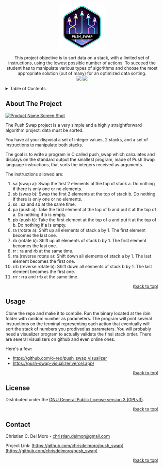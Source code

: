 <div id="top"></div>

<!-- PROJECT SHIELDS -->
<br/>
<p align="center">
    <img src="https://github.com/chrisdelmoro/push_swap/blob/main/resources/repo/push_swape.png" alt="Logo" width="150" height="150">

  <p align="center">
    This project objective is to sort data on a stack, with a limited set of instructions, using the lowest possible number of actions. To succeed the student has to manipulate various types of algorithms and choose the most appropriate solution (out of many) for an optimized data sorting.
    <br/>
    <img src="https://img.shields.io/badge/Mandatory-OK-brightgreen"/>
    <img src="https://img.shields.io/badge/Final%20Score-86-blue"/>
  </p>
</p>



<!-- TABLE OF CONTENTS -->
<details>
  <summary>Table of Contents</summary>
  <ol>
    <li><a href="#about-the-project">About The Project</a></li>
    <li><a href="#usage">Usage</a></li>
    <li><a href="#license">License</a></li>
    <li><a href="#contact">Contact</a></li>
  </ol>
</details>



<!-- ABOUT THE PROJECT -->
## About The Project

[![Product Name Screen Shot][product-screenshot]](https://github.com/chrisdelmoro/so_long/blob/main/resources/repo/visualizer.gif)

The Push Swap project is a very simple and a highly straightforward algorithm project: data must be sorted.

You have at your disposal a set of integer values, 2 stacks, and a set of instructions
to manipulate both stacks.

The goal is to write a program in C called push_swap which calculates and displays
on the standard output the smallest program, made of Push Swap language instructions,
that sorts the integers received as arguments.

The instructions allowed are:
1. sa (swap a): Swap the first 2 elements at the top of stack a.
Do nothing if there is only one or no elements.
2. sb (swap b): Swap the first 2 elements at the top of stack b.
Do nothing if there is only one or no elements.
3. ss : sa and sb at the same time.
4. pa (push a): Take the first element at the top of b and put it at the top of a.
Do nothing if b is empty.
5. pb (push b): Take the first element at the top of a and put it at the top of b.
Do nothing if a is empty.
6. ra (rotate a): Shift up all elements of stack a by 1.
The first element becomes the last one.
7. rb (rotate b): Shift up all elements of stack b by 1.
The first element becomes the last one.
8. rr : ra and rb at the same time.
9. rra (reverse rotate a): Shift down all elements of stack a by 1.
The last element becomes the first one.
10. rrb (reverse rotate b): Shift down all elements of stack b by 1.
The last element becomes the first one.
11. rrr : rra and rrb at the same time.

<p align="right">(<a href="#top">back to top</a>)</p>


<!-- USAGE EXAMPLES -->
## Usage

Clone the repo and make it to compile. Run the binary located at the /bin folder with random number as parameters. The program will
print several instructions on the terminal representing each action that eventually will sort the stack of numbers you prodived as parameters.
You will probably need a visualizer program to actually validate the final stack order. There are several visualizers on github and even online ones.

Here's a few:
* https://github.com/o-reo/push_swap_visualizer
* https://push-swap-visualizer.vercel.app/


<p align="right">(<a href="#top">back to top</a>)</p>


<!-- LICENSE -->
## License

Distributed under the [GNU General Public License version 3 (GPLv3)](https://www.gnu.org/licenses/gpl-3.0.html).

<p align="right">(<a href="#top">back to top</a>)</p>


<!-- CONTACT -->
## Contact

Christian C. Del Moro - christian.delmor@gmail.com

Project Link: [https://github.com/chrisdelmoro/push_swap](https://github.com/chrisdelmoro/push_swap)

<p align="right">(<a href="#top">back to top</a>)</p>


<!-- MARKDOWN LINKS & IMAGES -->
<!-- https://www.markdownguide.org/basic-syntax/#reference-style-links -->
[product-screenshot]: https://github.com/chrisdelmoro/push_swap/blob/main/resources/repo/visualizer.gif
